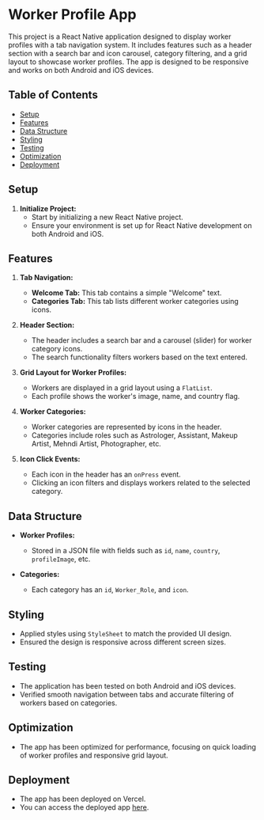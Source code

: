 # Worker Profile App

This project is a React Native application designed to display worker profiles with a tab navigation system. It includes features such as a header section with a search bar and icon carousel, category filtering, and a grid layout to showcase worker profiles. The app is designed to be responsive and works on both Android and iOS devices.

## Table of Contents

- [Setup](#setup)
- [Features](#features)
- [Data Structure](#data-structure)
- [Styling](#styling)
- [Testing](#testing)
- [Optimization](#optimization)
- [Deployment](#deployment)

## Setup

1. **Initialize Project:**
   - Start by initializing a new React Native project.
   - Ensure your environment is set up for React Native development on both Android and iOS.

## Features

1. **Tab Navigation:**
   - **Welcome Tab:** This tab contains a simple "Welcome" text.
   - **Categories Tab:** This tab lists different worker categories using icons.

2. **Header Section:**
   - The header includes a search bar and a carousel (slider) for worker category icons.
   - The search functionality filters workers based on the text entered.

3. **Grid Layout for Worker Profiles:**
   - Workers are displayed in a grid layout using a `FlatList`.
   - Each profile shows the worker's image, name, and country flag.

4. **Worker Categories:**
   - Worker categories are represented by icons in the header.
   - Categories include roles such as Astrologer, Assistant, Makeup Artist, Mehndi Artist, Photographer, etc.

5. **Icon Click Events:**
   - Each icon in the header has an `onPress` event.
   - Clicking an icon filters and displays workers related to the selected category.

## Data Structure

- **Worker Profiles:**
  - Stored in a JSON file with fields such as `id`, `name`, `country`, `profileImage`, etc.

- **Categories:**
  - Each category has an `id`, `Worker_Role`, and `icon`.

## Styling

- Applied styles using `StyleSheet` to match the provided UI design.
- Ensured the design is responsive across different screen sizes.

## Testing

- The application has been tested on both Android and iOS devices.
- Verified smooth navigation between tabs and accurate filtering of workers based on categories.

## Optimization

- The app has been optimized for performance, focusing on quick loading of worker profiles and responsive grid layout.

## Deployment

- The app has been deployed on Vercel.
- You can access the deployed app [here](#).
